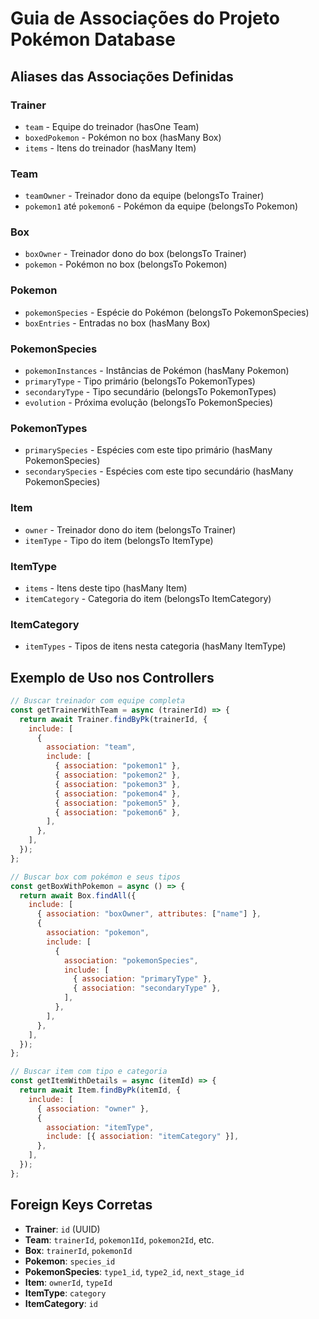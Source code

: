 # Guia de Associações do Projeto Pokémon Database

## Aliases das Associações Definidas

### Trainer

- `team` - Equipe do treinador (hasOne Team)
- `boxedPokemon` - Pokémon no box (hasMany Box)
- `items` - Itens do treinador (hasMany Item)

### Team

- `teamOwner` - Treinador dono da equipe (belongsTo Trainer)
- `pokemon1` até `pokemon6` - Pokémon da equipe (belongsTo Pokemon)

### Box

- `boxOwner` - Treinador dono do box (belongsTo Trainer)
- `pokemon` - Pokémon no box (belongsTo Pokemon)

### Pokemon

- `pokemonSpecies` - Espécie do Pokémon (belongsTo PokemonSpecies)
- `boxEntries` - Entradas no box (hasMany Box)

### PokemonSpecies

- `pokemonInstances` - Instâncias de Pokémon (hasMany Pokemon)
- `primaryType` - Tipo primário (belongsTo PokemonTypes)
- `secondaryType` - Tipo secundário (belongsTo PokemonTypes)
- `evolution` - Próxima evolução (belongsTo PokemonSpecies)

### PokemonTypes

- `primarySpecies` - Espécies com este tipo primário (hasMany PokemonSpecies)
- `secondarySpecies` - Espécies com este tipo secundário (hasMany PokemonSpecies)

### Item

- `owner` - Treinador dono do item (belongsTo Trainer)
- `itemType` - Tipo do item (belongsTo ItemType)

### ItemType

- `items` - Itens deste tipo (hasMany Item)
- `itemCategory` - Categoria do item (belongsTo ItemCategory)

### ItemCategory

- `itemTypes` - Tipos de itens nesta categoria (hasMany ItemType)

## Exemplo de Uso nos Controllers

```javascript
// Buscar treinador com equipe completa
const getTrainerWithTeam = async (trainerId) => {
  return await Trainer.findByPk(trainerId, {
    include: [
      {
        association: "team",
        include: [
          { association: "pokemon1" },
          { association: "pokemon2" },
          { association: "pokemon3" },
          { association: "pokemon4" },
          { association: "pokemon5" },
          { association: "pokemon6" },
        ],
      },
    ],
  });
};

// Buscar box com pokémon e seus tipos
const getBoxWithPokemon = async () => {
  return await Box.findAll({
    include: [
      { association: "boxOwner", attributes: ["name"] },
      {
        association: "pokemon",
        include: [
          {
            association: "pokemonSpecies",
            include: [
              { association: "primaryType" },
              { association: "secondaryType" },
            ],
          },
        ],
      },
    ],
  });
};

// Buscar item com tipo e categoria
const getItemWithDetails = async (itemId) => {
  return await Item.findByPk(itemId, {
    include: [
      { association: "owner" },
      {
        association: "itemType",
        include: [{ association: "itemCategory" }],
      },
    ],
  });
};
```

## Foreign Keys Corretas

- **Trainer**: `id` (UUID)
- **Team**: `trainerId`, `pokemon1Id`, `pokemon2Id`, etc.
- **Box**: `trainerId`, `pokemonId`
- **Pokemon**: `species_id`
- **PokemonSpecies**: `type1_id`, `type2_id`, `next_stage_id`
- **Item**: `ownerId`, `typeId`
- **ItemType**: `category`
- **ItemCategory**: `id`
